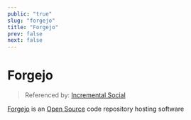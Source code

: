```yaml
---
public: "true"
slug: "forgejo"
title: "Forgejo"
prev: false
next: false
---
```

# Forgejo

> Referenced by: [Incremental Social](/garden/incremental-social/index.md)

[Forgejo](https://forgejo.org) is an [Open Source](/garden/open-source/index.md) code repository hosting software